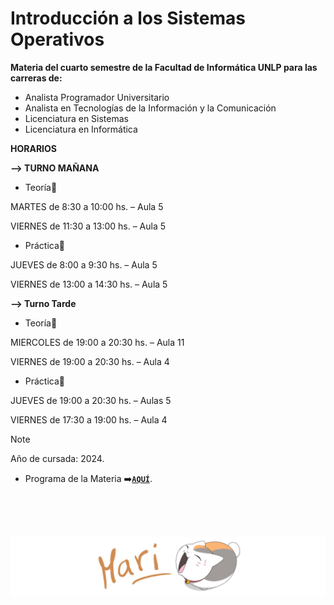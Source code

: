 # Introducción a los Sistemas Operativos

**Materia del cuarto semestre de la Facultad de Informática UNLP para las carreras de:**

* Analista Programador Universitario
* Analista en Tecnologías de la Información y la Comunicación
* Licenciatura en Sistemas
* Licenciatura en Informática

**HORARIOS**

**--> TURNO MAÑANA**

* Teoría🍏
  
MARTES de 8:30 a 10:00 hs. – Aula 5 

VIERNES de 11:30 a 13:00 hs. – Aula 5

* Práctica💮

JUEVES de 8:00 a 9:30 hs. – Aula 5 

VIERNES de 13:00 a 14:30 hs. – Aula 5

**--> Turno Tarde** 

* Teoría🍒

MIERCOLES de 19:00 a 20:30 hs. – Aula 11

VIERNES de 19:00 a 20:30 hs. – Aula 4

* Práctica🍄

JUEVES de 19:00 a 20:30 hs. – Aulas 5

VIERNES de 17:30 a 19:00 hs. – Aula 4

>[!NOTE]
>Año de cursada: 2024.
>
>* Programa de la Materia ➡️[<code>**AQUÍ**</code>](https://drive.google.com/file/d/1xKK6GPfsJv0GI3qDWRlAyzzeR3mSMaxy/view?usp=sharing).
>
<br>
<br>
<br>

<p><img align="center" src="https://github.com/Marimari2342/Marimari2342/blob/main/firmagith.png" alt="marigit"/></p>

